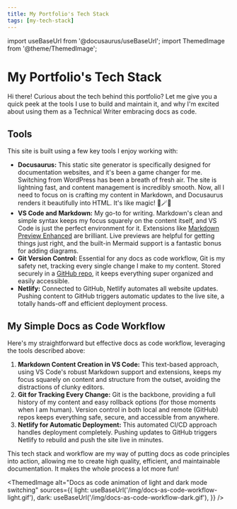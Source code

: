 ```yaml
---
title: My Portfolio's Tech Stack 
tags: [my-tech-stack]
---
```


import useBaseUrl from '@docusaurus/useBaseUrl';
import ThemedImage from '@theme/ThemedImage';

# My Portfolio's Tech Stack 

Hi there! Curious about the tech behind this portfolio? Let me give you a quick peek at the tools I use to build and maintain it, and why I'm excited about using them as a Technical Writer embracing docs as code.

## Tools

This site is built using a few key tools I enjoy working with:

* **Docusaurus:** This static site generator is specifically designed for documentation websites, and it's been a game changer for me. Switching from WordPress has been a breath of fresh air. The site is lightning fast, and content management is incredibly smooth. Now, all I need to focus on is crafting my content in Markdown, and Docusaurus renders it beautifully into HTML. It's like magic! 🎩🪄🐇
* **VS Code and Markdown:** My go-to for writing. Markdown's clean and simple syntax keeps my focus squarely on the content itself, and VS Code is just the perfect environment for it. Extensions like [Markdown Preview Enhanced](https://marketplace.visualstudio.com/items?itemName=shd101wyy.markdown-preview-enhanced) are brilliant. Live previews are helpful for getting things just right, and the built-in Mermaid support is a fantastic bonus for adding diagrams.
* **Git Version Control:** Essential for any docs as code workflow, Git is my safety net, tracking every single change I make to my content. Stored securely in a [GitHub repo](https://github.com/genesis-writing/gen-tech-writing-portfolio-and-blog), it keeps everything super organized and easily accessible.
* **Netlify:** Connected to GitHub, Netlify automates all website updates. Pushing content to GitHub triggers automatic updates to the live site, a totally hands-off and efficient deployment process.

## My Simple Docs as Code Workflow

Here's my straightforward but effective docs as code workflow, leveraging the tools described above:

1. **Markdown Content Creation in VS Code:** This text-based approach, using VS Code's robust Markdown support and extensions, keeps my focus squarely on content and structure from the outset, avoiding the distractions of clunky editors.
2.  **Git for Tracking Every Change:** Git is the backbone, providing a full history of my content and easy rollback options (for those moments when I am human). Version control in both local and remote (GitHub) repos keeps everything safe, secure, and accessible from anywhere.
3.  **Netlify for Automatic Deployment:** This automated CI/CD approach handles deployment completely. Pushing updates to GitHub triggers Netlify to rebuild and push the site live in minutes.

This tech stack and workflow are my way of putting docs as code principles into action, allowing me to create high quality, efficient, and maintainable documentation. It makes the whole process a lot more fun!

<ThemedImage
  alt="Docs as code animation of light and dark mode switching"
  sources={{
    light: useBaseUrl('/img/docs-as-code-workflow-light.gif'),
    dark: useBaseUrl('/img/docs-as-code-workflow-dark.gif'),
  }}
/>